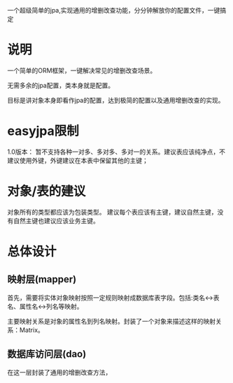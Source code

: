 一个超级简单的jpa,实现通用的增删改查功能，分分钟解放你的配置文件，一键搞定

# 说明
一个简单的ORM框架，一键解决常见的增删改查场景。

无需多余的jpa配置，类本身就是配置。

目标是讲对象本身即看作jpa的配置，达到极简的配置以及通用增删改查的实现。

# easyjpa限制
1.0版本：
暂不支持各种一对多、多对多、多对一的关系。建议表应该纯净点，不建议使用外键，外键建议在本表中保留其他的主键；

# 对象/表的建议
对象所有的类型都应该为包装类型。
建议每个表应该有主键，建议自然主键，没有自然主键也建议应该业务主键。

# 总体设计
## 映射层(mapper)
首先，需要将实体对象映射按照一定规则映射成数据库表字段。包括:类名<->表名、属性名<->列名等映射。

主要映射关系是对象的属性名到列名映射。封装了一个对象来描述这样的映射关系：Matrix。


## 数据库访问层(dao)
在这一层封装了通用的增删改查方法，